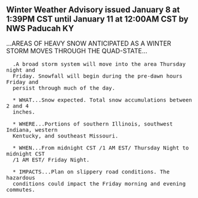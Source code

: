 <p>
   <h2>Winter Weather Advisory issued January 8 at 1:39PM CST until January 11 at 12:00AM CST by NWS Paducah KY</h2>
   <div style="font-size:120%">...AREAS OF HEAVY SNOW ANTICIPATED AS A WINTER STORM MOVES THROUGH
      THE QUAD-STATE...
      
      .A broad storm system will move into the area Thursday night and
      Friday. Snowfall will begin during the pre-dawn hours Friday and
      persist through much of the day.
      
      * WHAT...Snow expected. Total snow accumulations between 2 and 4
      inches.
      
      * WHERE...Portions of southern Illinois, southwest Indiana, western
      Kentucky, and southeast Missouri.
      
      * WHEN...From midnight CST /1 AM EST/ Thursday Night to midnight CST
      /1 AM EST/ Friday Night.
      
      * IMPACTS...Plan on slippery road conditions. The hazardous
      conditions could impact the Friday morning and evening commutes.
   </div>
</p>